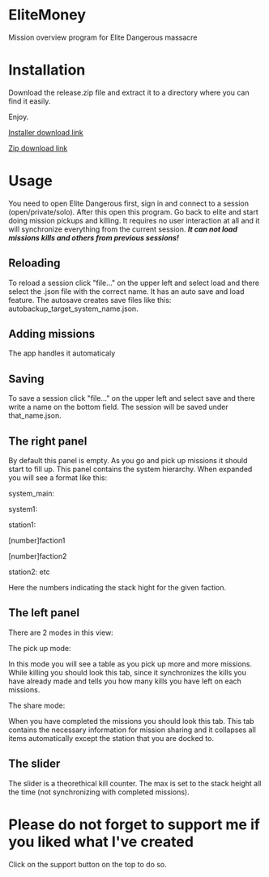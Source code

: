 # EliteMoney
Mission overview program for Elite Dangerous massacre
# Installation
Download the release.zip file and extract it to a directory where you can find it easily.

Enjoy.

[Installer download link](https://github.com/aklakina/EliteMoney/raw/main/bin/windows/x64/EliteMoney_Setup.exe)

[Zip download link](https://github.com/aklakina/EliteMoney/raw/main/bin/windows/x64/release.zip)
# Usage
You need to open Elite Dangerous first, sign in and connect to a session (open/private/solo). After this open this program. Go back to elite and start doing mission pickups and killing. It requires no user interaction at all and it will synchronize everything from the current session. ***It can not load missions kills and others from previous sessions!***
## Reloading 
To reload a session click "file..." on the upper left and select load and there select the .json file with the correct name. 
It has an auto save and load feature. The autosave creates save files like this: autobackup_target_system_name.json.
## Adding missions
The app handles it automaticaly
## Saving
To save a session click "file..." on the upper left and select save and there write a name on the bottom field. The session will be saved under that_name.json.
## The right panel
By default this panel is empty. As you go and pick up missions it should start to fill up.
This panel contains the system hierarchy. When expanded you will see a format like this:

system_main:

system1:

station1:

\[number\]faction1

\[number\]faction2

station2:
etc

Here the numbers indicating the stack hight for the given faction.
## The left panel
There are 2 modes in this view:

The pick up mode:

In this mode you will see a table as you pick up more and more missions. While killing you should look this tab, since it synchronizes the kills you have already made and tells you how many kills you have left on each missions.

The share mode:

When you have completed the missions you should look this tab. This tab contains the necessary information for mission sharing and it collapses all items automatically except the station that you are docked to.
## The slider
The slider is a theorethical kill counter. The max is set to the stack height all the time (not synchronizing with completed missions).
# Please do not forget to support me if you liked what I've created
Click on the support button on the top to do so.
